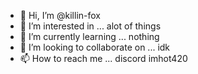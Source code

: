 - 👋 Hi, I’m @killin-fox
- 👀 I’m interested in ... alot of things 
- 🌱 I’m currently learning ... nothing
- 💞️ I’m looking to collaborate on ... idk
- 📫 How to reach me ... discord imhot420

<!---
killin-fox/killin-fox is a ✨ special ✨ repository because its `README.md` (this file) appears on your GitHub profile.
You can click the Preview link to take a look at your changes.
--->
